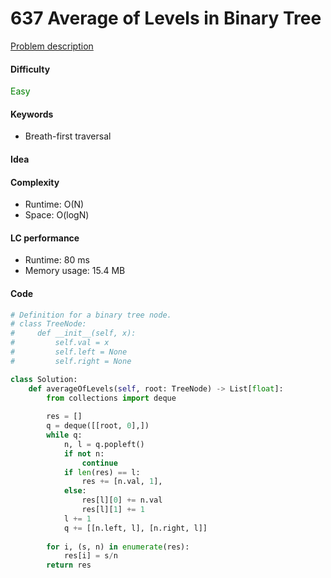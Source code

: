 637 Average of Levels in Binary Tree
=======================
[Problem description](https://leetcode.com/problems/average-of-levels-in-binary-tree/)

#### Difficulty
<span style="color:green">Easy</span>

#### Keywords
- Breath-first traversal

#### Idea

#### Complexity
- Runtime: O(N)
- Space: O(logN) 

#### LC performance
- Runtime: 80 ms
- Memory usage: 15.4 MB

#### Code
```python
# Definition for a binary tree node.
# class TreeNode:
#     def __init__(self, x):
#         self.val = x
#         self.left = None
#         self.right = None

class Solution:
    def averageOfLevels(self, root: TreeNode) -> List[float]:
        from collections import deque
        
        res = []
        q = deque([[root, 0],])
        while q:
            n, l = q.popleft()
            if not n:
                continue
            if len(res) == l:
                res += [n.val, 1],
            else:
                res[l][0] += n.val
                res[l][1] += 1
            l += 1
            q += [[n.left, l], [n.right, l]]
            
        for i, (s, n) in enumerate(res):
            res[i] = s/n
        return res
```